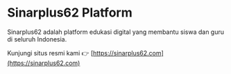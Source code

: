 # Sinarplus62 Platform

Sinarplus62 adalah platform edukasi digital yang membantu siswa dan guru di seluruh Indonesia.

Kunjungi situs resmi kami 👉 [https://sinarplus62.com](https://sinarplus62.com)
